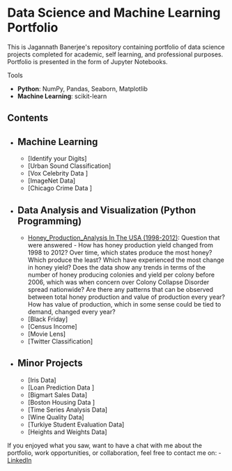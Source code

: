 # Data Science and Machine Learning Portfolio
This is Jagannath Banerjee's repository containing portfolio of data science projects completed for academic, self learning, and professional purposes. Portfolio is presented in the form of Jupyter Notebooks.

Tools
  - **Python**: NumPy, Pandas, Seaborn, Matplotlib
  - **Machine Learning**: scikit-learn

## Contents
- ## Machine Learning
    - [Identify your Digits]
    - [Urban Sound Classification]
    - [Vox Celebrity Data ]
    - [ImageNet Data]
    - [Chicago Crime Data ]

- ## Data Analysis and Visualization (Python Programming)
    - [Honey_Production_Analysis
    In The USA (1998-2012)](https://github.com/jbanerje/Data-Science-and-Machine-Learning/blob/master/IPythonNotebook_Vizualization/Honey%20Production.ipynb): Question that were answered  - How has honey production yield changed from 1998 to 2012? Over time, which states produce the most honey? Which produce the least? Which have experienced the most change in honey yield? Does the data show any trends in terms of the number of honey producing colonies and yield per colony before 2006, which was when concern over Colony Collapse Disorder spread nationwide? Are there any patterns that can be observed between total honey production and value of production every year? How has value of production, which in some sense could be tied to demand, changed every year?
    - [Black Friday]
    - [Census Income]
    - [Movie Lens]
    - [Twitter Classification]

- ## Minor Projects
    - [Iris Data]
    - [Loan Prediction Data ]
    - [Bigmart Sales Data]
    - [Boston Housing Data ]
    - [Time Series Analysis Data]
    - [Wine Quality Data]
    - [Turkiye Student Evaluation Data]
    - [Heights and Weights Data]

If you enjoyed what you saw, want to have a chat with me about the portfolio, work opportunities, or collaboration, feel free to contact me on:
    - [LinkedIn](https://www.linkedin.com/in/jagannath-banerjee/)

